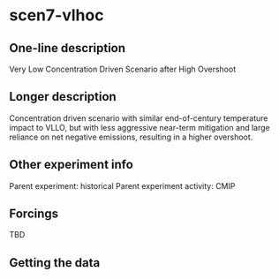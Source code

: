 <!--- This file contains a number of sections -->
<!--- They are bounded by comments like this -->
<!--- Do not edit these sections by hand -->
<!--- Start title -->
# scen7-vlhoc
<!--- End title -->

## One-line description

<!--- Start one-line-description -->
Very Low Concentration Driven Scenario after High Overshoot
<!--- End one-line-description -->

## Longer description

<!--- Start longer-description -->
Concentration driven scenario with similar end-of-century temperature impact to VLLO, but with less aggressive near-term mitigation and large reliance on net negative emissions, resulting in a higher overshoot.
<!--- End longer-description -->

## Other experiment info

<!--- Start other-experiment-info -->
Parent experiment: historical
Parent experiment activity: CMIP
<!--- End other-experiment-info -->

## Forcings

<!--- Start forcings -->
TBD
<!--- End forcings -->

## Getting the data

<!--- TODO: auto-generate this -->
